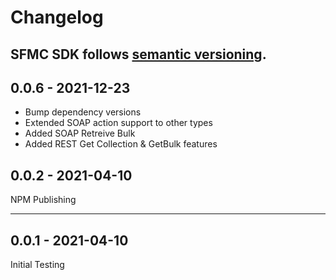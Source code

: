 # Changelog

## SFMC SDK follows [semantic versioning](https://semver.org/).

## 0.0.6 - 2021-12-23

- Bump dependency versions
- Extended SOAP action support to other types
- Added SOAP Retreive Bulk
- Added REST Get Collection & GetBulk features

## 0.0.2 - 2021-04-10

NPM Publishing

---

## 0.0.1 - 2021-04-10

Initial Testing
